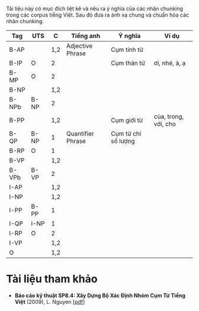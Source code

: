 Tài liệu này có mục đích liệt kê và nêu ra ý nghĩa của các nhãn chunking trong các corpus tiếng Việt. Sau đó đưa ra ánh xạ chung và chuẩn hóa các nhãn chunking.

| Tag   | UTS  | C   | Tiếng anh         | Ý nghĩa             | Ví dụ                |
|-------|------|-----|-------------------|---------------------|----------------------|
| B-AP  |      | 1,2 | Adjective Phrase  | Cụm tính từ         |                      |
| B-IP  | O    | 2   |                   | Cụm thán từ         | ơi, nhé, à, ạ        |
| B-MP  | O    | 2   |                   |                     |                      |
| B-NP  |      | 1,2 |                   |                     |                      |
| B-NPb | B-NP | 2   |                   |                     |                      |
| B-PP  |      | 1,2 |                   | Cụm giới từ         | của, trong, với, cho |
| B-QP  | B-NP | 1   | Quantifier Phrase | Cụm từ chỉ số lượng |                      |
| B-RP  | O    | 1   |                   |                     |                      |
| B-VP  |      | 1,2 |                   |                     |                      |
| B-VPb | B-VP | 2   |                   |                     |                      |
| I-AP  |      | 1,2 |                   |                     |                      |
| I-NP  |      | 1,2 |                   |                     |                      |
| I-PP  | B-PP | 1   |                   |                     |                      |
| I-QP  | I-NP | 1   |                   |                     |                      |
| I-RP  | O    | 2   |                   |                     |                      |
| I-VP  |      | 1,2 |                   |                     |                      |
| O     |      | 1,2 |                   |                     |                      |

# Tài liệu tham khảo

* **Báo cáo kỹ thuật SP8.4: Xây Dựng Bộ Xác Định Nhóm Cụm Từ Tiếng Việt** (2009), L. Nguyen [[pdf](http://www.jaist.ac.jp/~bao/VLSP-text/Mar2009/SP84_baocaokythuat2009thang3.pdf)]